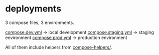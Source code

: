 # deployments

3 compose files, 3 environments.

[compose.dev.yml](compose.dev.yml) -> local development
[compose.staging.yml](compose.staging.yml) -> staging environment
[compose.prod.yml](compose.prod.yml) -> production environment

All of them include helpers from [compose-helpers/](compose-helpers/).
